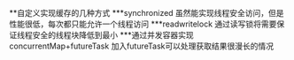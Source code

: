 **自定义实现缓存的几种方式
***synchronized
    虽然能实现线程安全访问，但是性能很低，每次都只能允许一个线程访问
***readwritelock
    通过读写锁将需要保证线程安全的线程块降低到最小
***通过并发容器实现concurrentMap+futureTask
    加入futureTask可以处理获取结果很漫长的情况
    
